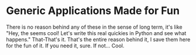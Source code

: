 # Generic Applications Made for Fun

There is no reason behind any of these in the sense of long term, it's like "Hey, the seems cool! Let's write this real quickies in Python and see what happens."
That-That's it. That's the entire reason behind it, I save them here for the fun of it. If you need it, sure. If not... Cool.